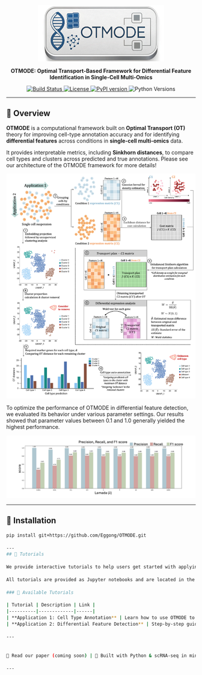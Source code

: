 <p align="center">
  <img src="https://github.com/Eggong/OTMODE/blob/main/figure/logo.png" height="150">
</p>

<p align="center">
  <strong>OTMODE: Optimal Transport-Based Framework for Differential Feature Identification in Single-Cell Multi-Omics</strong>
</p>

<p align="center">
  <a href="https://github.com/Eggong/OTMODE/actions">
    <img src="https://img.shields.io/github/workflow/status/Eggong/OTMODE/CI?label=build" alt="Build Status">
  </a>
  <a href="https://github.com/Eggong/OTMODE/blob/main/LICENSE">
    <img src="https://img.shields.io/github/license/Eggong/OTMODE" alt="License">
  </a>
  <a href="https://pypi.org/project/otmode/">
    <img src="https://img.shields.io/pypi/v/otmode?color=brightgreen&label=pypi" alt="PyPI version">
  </a>
  <img src="https://img.shields.io/pypi/pyversions/otmode" alt="Python Versions">
</p>

---
## 🧬 Overview

**OTMODE** is a computational framework built on **Optimal Transport (OT)** theory for improving cell-type annotation accuracy and for identifying **differential features** across conditions in **single-cell multi-omics** data.

It provides interpretable metrics, including **Sinkhorn distances**, to compare cell types and clusters across predicted and true annotations. Please see our architecture of the OTMODE framework for more details!

<p align="center">
  <img src="https://github.com/Eggong/OTMODE/blob/main/figure/OTMODE_Schmatic.png" alt="OTMODE Architecture" width="900"/>
</p>


To optimize the performance of OTMODE in differential feature detection, we evaluated its behavior under various parameter settings. Our results showed that parameter values between 0.1 and 1.0 generally yielded the highest performance.

<p align="center">
  <img src="https://github.com/Eggong/OTMODE/blob/main/figure/Parameter_Tuning_Benchmarking.png" alt="OTMODE Architecture" width="900"/>
</p>

---
## 🚀 Installation

```bash
pip install git+https://github.com/Eggong/OTMODE.git

---
## 📘 Tutorials

We provide interactive tutorials to help users get started with applying **OTMODE** to multi-omics single-cell data. These tutorials demonstrate real use cases such as cell type annotation and differential feature detection.

All tutorials are provided as Jupyter notebooks and are located in the [`tutorials/`](./tutorials) folder.

### 🧪 Available Tutorials

| Tutorial | Description | Link |
|----------|-------------|------|
| **Application 1: Cell Type Annotation** | Learn how to use OTMODE to annotate cell types using integrated multi-omics data. | [View Notebook ›](./tutorials/OTMODE_App1_Tutorial.ipynb) |
| **Application 2: Differential Feature Detection** | Step-by-step guide to detect differentially expressed genes or features across cell groups. | [View Notebook ›](./tutorials/OTMODE_App2_Tutorial.ipynb) |

---


📖 Read our paper (coming soon) | 🔬 Built with Python & scRNA-seq in mind

---
